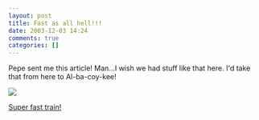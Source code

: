 ```yaml
---
layout: post
title: Fast as all hell!!!
date: 2003-12-03 14:24
comments: true
categories: []
---
```

Pepe sent me this article! Man...I wish we had stuff like that here. I'd take that from here to Al-ba-coy-kee!

<a href="http://news.yahoo.com/news?tmpl=story2&u=/031202/481/tok80112020719&e=3&ncid=1778" target="_blank"><img src="http://us.news2.yimg.com/us.yimg.com/p/ap/20031202/capt.tok80112020719.japan_maglev_tok801.jpg" border="0">

Super fast train!</a>
